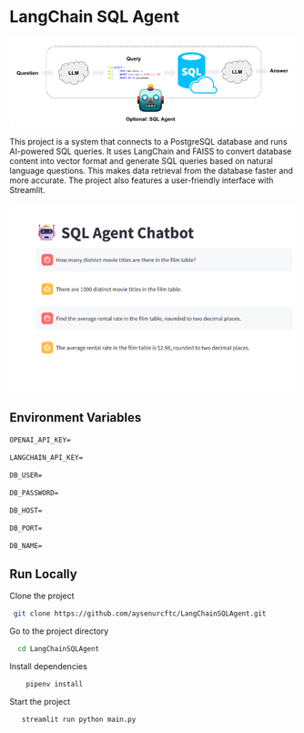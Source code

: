 
# LangChain SQL Agent 


![agent_sql](https://github.com/aysenurcftc/LangChainSQLAgent/blob/main/sql_agent.png)

This project is a system that connects to a PostgreSQL database and runs AI-powered SQL queries. It uses LangChain and FAISS to convert database content into vector format and generate SQL queries based on natural language questions. This makes data retrieval from the database faster and more accurate. The project also features a user-friendly interface with Streamlit.

![agen](https://github.com/aysenurcftc/LangChainSQLAgent/blob/main/agent.png)


## Environment Variables


`OPENAI_API_KEY=`

`LANGCHAIN_API_KEY=`

`DB_USER=`

`DB_PASSWORD=`

`DB_HOST=`

`DB_PORT=`

`DB_NAME=`

## Run Locally

Clone the project

```bash
 git clone https://github.com/aysenurcftc/LangChainSQLAgent.git
```

Go to the project directory

```bash
  cd LangChainSQLAgent
```

Install dependencies

```bash
    pipenv install
```

Start the project

```bash
   streamlit run python main.py

```


